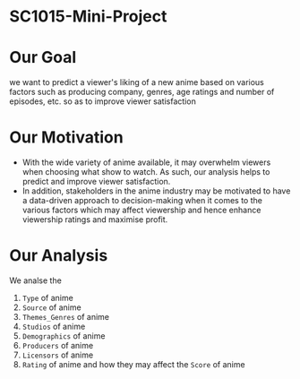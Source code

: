 # SC1015-Mini-Project

# Our Goal
we want to predict a viewer's liking of a new anime based on various factors such as producing company, genres, age ratings and number of episodes, etc. so as to improve viewer satisfaction


# Our Motivation
- With the wide variety of anime available, it may overwhelm viewers when choosing what show to watch. As such, our analysis helps to predict and improve viewer satisfaction.
- In addition, stakeholders in the anime industry may be motivated to have a data-driven approach to decision-making when it comes to the various factors which may affect viewership and hence enhance viewership ratings and maximise profit.

# Our Analysis
We analse the
1. `Type` of anime
2. `Source` of anime
3. `Themes_Genres` of anime
4. `Studios` of anime
5. `Demographics` of anime
6. `Producers` of anime
7. `Licensors` of anime
8. `Rating` of anime
and how they may affect the `Score` of anime
